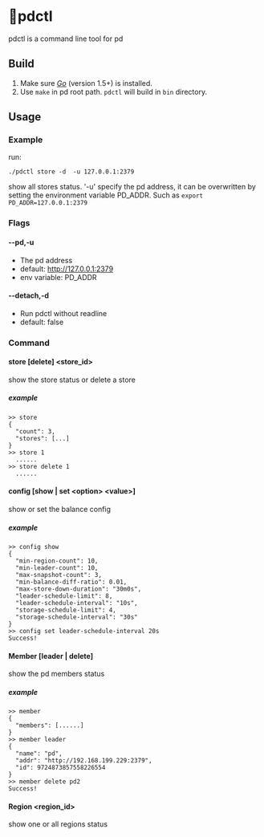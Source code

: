 pdctl
========

pdctl is a command line tool for pd

## Build
1. Make sure [*Go*](https://golang.org/) (version 1.5+) is installed.
2. Use `make` in pd root path. `pdctl` will build in `bin` directory.

## Usage

### Example
run:
    
    ./pdctl store -d  -u 127.0.0.1:2379
show all stores status. '-u' specify the pd address, it can be overwritten by setting the environment variable PD_ADDR. Such as `export PD_ADDR=127.0.0.1:2379`

### Flags
#### --pd,-u
+ The pd address
+ default: http://127.0.0.1:2379
+ env variable: PD_ADDR

#### --detach,-d
+ Run pdctl without readline 
+ default: false

### Command
#### store [delete] <store_id>
show the store status or delete a store

##### example
``` 
>> store
{
  "count": 3,
  "stores": [...]
}
>> store 1
  ......
>> store delete 1
  ......
```

#### config [show | set  \<option\> \<value\>]
show or set the balance config
##### example
``` 
>> config show
{
  "min-region-count": 10,
  "min-leader-count": 10,
  "max-snapshot-count": 3,
  "min-balance-diff-ratio": 0.01,
  "max-store-down-duration": "30m0s",
  "leader-schedule-limit": 8,
  "leader-schedule-interval": "10s",
  "storage-schedule-limit": 4,
  "storage-schedule-interval": "30s"
}
>> config set leader-schedule-interval 20s
Success!
```

#### Member [leader | delete]
show the pd members status 
##### example
```
>> member
{
  "members": [......] 
}
>> member leader
{
  "name": "pd",
  "addr": "http://192.168.199.229:2379",
  "id": 9724873857558226554
}
>> member delete pd2
Success!
```

#### Region <region_id>
show one or all regions status
